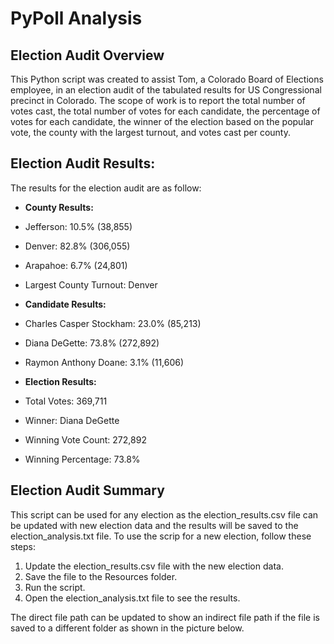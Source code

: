 # PyPoll Analysis

## Election Audit Overview
This Python script was created to assist Tom, a Colorado Board of Elections employee, in an election audit of the tabulated results for US Congressional precinct in Colorado. The scope of work is to report the total number of votes cast, the total number of votes for each candidate, the percentage of votes for each candidate, the winner of the election based on the popular vote, the county with the largest turnout, and votes cast per county.

## Election Audit Results: 
The results for the election audit are as follow:

* **County Results:**
 * Jefferson: 10.5% (38,855)
 * Denver: 82.8% (306,055)
 * Arapahoe: 6.7% (24,801)
 * Largest County Turnout: Denver

* **Candidate Results:**
 * Charles Casper Stockham: 23.0% (85,213)
 * Diana DeGette: 73.8% (272,892)
 * Raymon Anthony Doane: 3.1% (11,606)

* **Election Results:**
 * Total Votes: 369,711
 * Winner: Diana DeGette
 * Winning Vote Count: 272,892
 * Winning Percentage: 73.8%


## Election Audit Summary

This script can be used for any election as the election_results.csv file can be updated with new election data and the results will be saved to the election_analysis.txt file. To use the scrip for a new election, follow these steps:

 1. Update the election_results.csv file with the new election data.
 2. Save the file to the Resources folder.
 3. Run the script.
 4. Open the election_analysis.txt file to see the results.

The direct file path can be updated to show an indirect file path if the file is saved to a different folder as shown in the picture below.